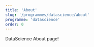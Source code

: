 ```yaml
---
title: 'About'
slug: '/programmes/datascience/about'
programme: 'datascience'
order: 0
---
```

DataScience
About page!